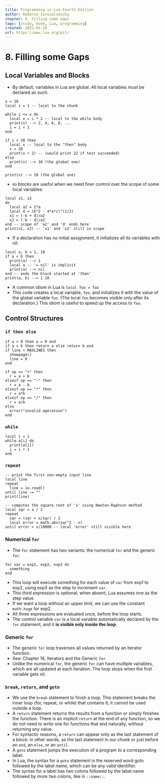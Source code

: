 ```yaml
---
title: Programming in Lua Fourth Edition
author: Roberto Ierusalimschy
chapter: 8. Filling some Gaps
tags: [study, book, Lua, programming]
created: 2021-01-18
url: https://www.lua.org/pil/
---
```

# 8. Filling some Gaps

## Local Variables and Blocks

* By default, variables in Lua are global. All local variables must be declared as such.

```
x = 10
local i = 1 -- local to the chunk

while i <= x do
  local x = i * 2 -- local to the while body
  print(x) --> 2, 4, 6, 8, ...
  i = i + 1
end

if i > 20 then
  local x -- local to the "then" body
  x = 20
  print(x + 2) -- (would print 22 if test succeeded)
else
  print(x) --> 10 (the global one)
end

print(x) --> 10 (the global one)
```

* `do` blocks are useful when we need finer control over the scope of some local variables:

```
local x1, x2
do
  local a2 = 2*a
  local d = (b^2 - 4*a*c)^(1/2)
  x1 = (-b + d)/a2
  x2 = (-b - d)/a2
end -- scope of 'a2' and 'd' ends here
print(x1, x2) -- 'x1' and 'x2' still in scope
```

* If a declaration has no initial assignment, it initializes all its variables with nil:

```
local a, b = 1, 10
if a < b then
  print(a) --> 1
  local a -- '= nil' is implicit
  print(a) --> nil
end -- ends the block started at 'then'
print(a, b) --> 1 10
```

* A common idiom in Lua is `local foo = foo` 
* This code creates a local variable, `foo`, and initializes it with the value of the global variable `foo`. (The local `foo` becomes visible only after its declaration.) This idiom is useful to speed up the access to `foo`.

## Control Structures

### `if then else`

```
if a < 0 then a = 0 end
if a < b then return a else return b end
if line > MAXLINES then
  showpage()
  line = 0
end

if op == "+" then
  r = a + b
elseif op == "-" then
  r = a - b
elseif op == "*" then
  r = a*b
elseif op == "/" then
  r = a/b
else
  error("invalid operation")
end
```

### `while`

```
local i = 1
while a[i] do
  print(a[i])
  i = i + 1
end
```

### `repeat`

```
-- print the first non-empty input line
local line
repeat
  line = io.read()
until line ~= ""
print(line)

-- computes the square root of 'x' using Newton-Raphson method
local sqr = x / 2
repeat
  sqr = (sqr + x/sqr) / 2
  local error = math.abs(sqr^2 - x)
until error < x/10000 -- local 'error' still visible here
```

### Numerical `for`

* The `for` statement has two variants: the numerical `for` and the generic `for`.

```
for var = exp1, exp2, exp3 do
  something
end
```

* This loop will execute something for each value of `var` from exp1 to exp2, using exp3 as the step to increment `var`.
* This third expression is optional; when absent, Lua assumes one as the step value.
* If we want a loop without an upper limit, we can use the constant `math.huge` for exp2.
* All three expressions are evaluated once, before the loop starts.
* The control variable `var` is a local variable automatically declared by the `for` statement, and it __is visible only inside the loop__.

### Generic `for`

* The generic `for` loop traverses all values returned by an iterator function.
* See: Chapter 18, Iterators and the Generic `for`.
* Unlike the numerical `for`, the generic `for` can have multiple variables, which are all updated at each iteration. The loop stops when the first variable gets nil.

### `break`, `return`, and `goto`

* We use the `break` statement to finish a loop. This statement breaks the inner loop (for, repeat, or while) that contains it; it cannot be used outside a loop.
* A `return` statement returns the results from a function or simply finishes the function. There is an implicit `return` at the end of any function, so we do not need to write one for functions that end naturally, without returning any value.
* For syntactic reasons, a `return` can appear only as the last statement of a block: in other words, as the last statement in our chunk or just before an `end`, an `else`, or an `until`.
* A `goto` statement jumps the execution of a program to a corresponding label.
* In Lua, the syntax for a `goto` statement is the reserved word goto followed by the label name, which can be any valid identifier.
* The syntax for a label has two colons followed by the label name followed by more two colons, like in `::name::`.
